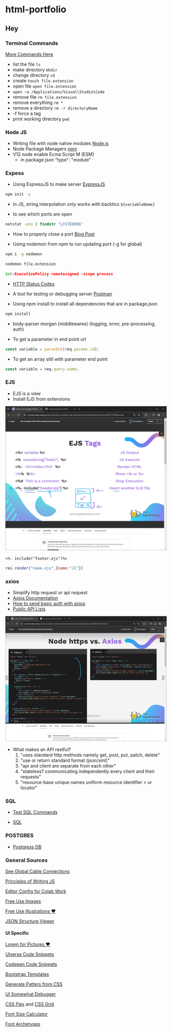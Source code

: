 # html-portfolio

## Hey

### Terminal Commands

[More Commands Here]("https://gist.github.com/bradtraversy/cc180de0edee05075a6139e42d5f28ce")

- list the file ```ls```
- make directory ```mkdir```
- change directory ```cd```
- create ```touch file.extension```
- open file ```open file.extension```
- ```open ~a /Applications/Visual\Studio\Code```
- remove file ```rm file.extension```
- remove everything ```rm *```
- remove a directory ```rm -r directoryName```
- -f force a tag
- print working directory ```pwd```

### Node JS

- Writing file with node native modules [Node.js](https://nodejs.org/en/learn/manipulating-files/writing-files-with-nodejs)
- Node Package Managers [npm](https://www.npmjs.com/)
- V12 node enable Ecma Script M (ESM)
  - in package json "type": "module"

### Expess

- Using ExpressJS to make server [ExpressJS](https://expressjs.com/)

```cmd
npm init -y
```

- In JS, string interpolation only works with backtics `${variableName}`

- to see which ports are open

```cmd
netstat -ano | findstr "LISTENING"
```

- How to properly close a port [Blog Post](https://dev.to/sylwiavargas/how-to-properly-close-a-port-2p36)

- Using nodemon from npm to run updating port (-g for global)

```cmd
npm i -g nodemon
```

```cmd
nodemon file.extension
```

```cmd
Set-ExecutionPolicy remotesigned -scope process
```

- [HTTP Status Codes](https://developer.mozilla.org/en-US/docs/Web/HTTP/Status)

- A tool for testing or debugging server [Postman](https://www.postman.com/downloads/)

- Using npm install to install all dependencies that are in package.json

```cmd
npm install
```

- body-parser morgan (middlewares) (logging, error, pre-processing, auth)

- To get a parameter in end point url

```js
const variable = parseInt(req.params.id);
```

- To get an array still with parameter end point

```js
const variable = req.query.name;
```

### EJS

- EJS is a view
- Install EJS from extensions

![EJS](images/ssejs.png)

```ejs
<%- include("footer.ejs")%>
```

```js
res.render("name.ejs",{name:"JC"})
```

### axios

- Simplify http request or api request
- [Axios Documentation](https://axios-http.com/docs/example)
- [How to send basic auth with axios](https://stackoverflow.com/questions/44072750/how-to-send-basic-auth-with-axios)
- [Public API Lists](https://github.com/public-api-lists/public-api-lists)

![Axios](images/ssaxios.png)

- What makes an API restful?
  1. "uses standard http methods namely get, post, put, patch, delete"
  2. "use or return standard format (json/xml)"
  3. "api and client are separate from each other"
  4. "stateless? communicating independently every client and their requests"
  5. "resource-base unique names uniform resource identifier > ur locator"

### SQL

- [Test SQL Commands](https://sqliteonline.com/)

- [SQL](https://www.w3schools.com/sql/default.asp)

### POSTGRES

- [Postgress DB](https://www.npmjs.com/package/pg)

### General Sources

[See Global Cable Connections](https://www.submarinecablemap.com/)

[Principles of Writing JS](https://github.com/rwaldron/idiomatic.js)

[Editor Config for Colab Work](https://editorconfig.org/)

[Free Use Images](https://unsplash.com/)

[Free Use Illustrations ❤️](https://undraw.co/)

[JSON Structure Viewer](https://jsonviewer.stack.hu/)

#### UI Specific

[Lorem for Pictures ❤️](https://picsum.photos/)

[UIverse Code Snippets](https://uiverse.io/)

[Codepen Code Snippets](https://codepen.io/)

[Bootstrap Templates](https://mdbootstrap.com/)

[Generate Patters from CSS](https://pattern.monster/)

[UI Somewhat Debugger](https://chromewebstore.google.com/detail/pesticide-for-chrome/bakpbgckdnepkmkeaiomhmfcnejndkbi?pli=1&authuser=0)

[CSS Flex](https://css-tricks.com/snippets/css/a-guide-to-flexbox/) and [CSS Grid](https://css-tricks.com/snippets/css/complete-guide-grid/)

[Font Size Calculator](https://typescale.com/)

[Font Archetypes](https://archetypeapp.com/#)
